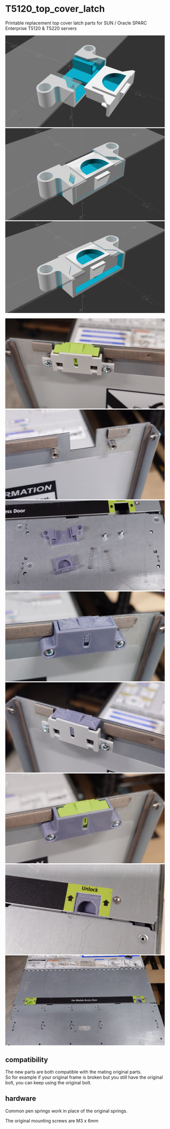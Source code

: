 # T5120_top_cover_latch

Printable replacement top cover latch parts for SUN / Oracle SPARC Enterprise T5120 & T5220 servers

![](pics/T5120_top_cover_latch_exploded.png)  
![](pics/T5120_top_cover_latch_relaxed.png)  
![](pics/T5120_top_cover_latch_compressed.png)

![](pics/T5120_original_installed.jpg)  
![](pics/T5120_mounting_site.jpg)  
![](pics/T5120_all_parts.jpg)  
![](pics/T5120_printed_installed.jpg)  
![](pics/T5120_new-in-old.jpg)  
![](pics/T5120_old-in-new.jpg)  
![](pics/T5120_printed_latched.jpg)  
![](pics/T5120_both_latched.jpg)  

## compatibility

The new parts are both compatible with the mating original parts.  
So for example if your original frame is broken but you still have the original bolt, you can keep using the original bolt.

## hardware

Common pen springs work in place of the original springs.

The original mounting screws are M3 x 6mm
